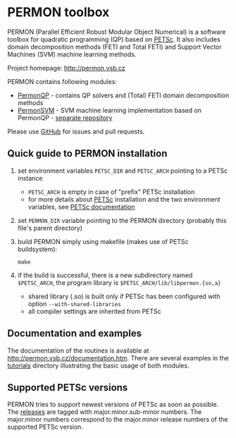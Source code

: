 PERMON toolbox
================================
PERMON (Parallel Efficient Robust Modular Object Numerical) is a software toolbox for quadratic programming (QP) based on [PETSc](http://www.mcs.anl.gov/petsc/). It also includes domain decomposition methods (FETI and Total FETI) and Support Vector Machines (SVM) machine learning methods.

Project homepage: <http://permon.vsb.cz>  

PERMON contains following modules:

* [PermonQP](http://permon.vsb.cz/permonqp.htm) - contains QP solvers and (Total) FETI domain decomposition methods
* [PermonSVM](http://permon.vsb.cz/permonsvm.htm) - SVM machine learning implementation based on PermonQP - [separate repository](https://github.com/permon/permonsvm)

Please use [GitHub](https://github.com/permon/permon) for issues and pull requests.

Quick guide to PERMON installation
------------------------------------

1. set environment variables `PETSC_DIR` and `PETSC_ARCH` pointing to a PETSc instance
   - `PETSC_ARCH` is empty in case of "prefix" PETSc installation
   - for more details about [PETSc](http://www.mcs.anl.gov/petsc/) installation and the two environment variables, see [PETSc documentation](http://www.mcs.anl.gov/petsc/documentation/installation.html)
2. set `PERMON_DIR` variable pointing to the PERMON directory (probably this file's parent directory)
3. build PERMON simply using makefile (makes use of PETSc buildsystem):

     `make`
4. if the build is successful, there is a new subdirectory named `$PETSC_ARCH`, the program library is `$PETSC_ARCH/lib/libpermon.{so,a}`
   - shared library (.so) is built only if PETSc has been configured with option `--with-shared-libraries`
   - all compiler settings are inherited from PETSc

Documentation and examples
----------------------------------
The documentation of the routines is available at <http://permon.vsb.cz/documentation.htm>. There are several examples in the [tutorials](https://github.com/permon/permon/tree/master/src/tutorials) directory illustrating the basic usage of both modules.

Supported PETSc versions
----------------------------------
PERMON tries to support newest versions of PETSc as soon as possible. The [releases](https://github.com/permon/permon/releases) are tagged with major.minor.sub-minor numbers. The major.minor numbers correspond to the major.minor release numbers of the supported PETSc version.
